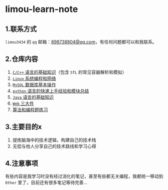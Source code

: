# limou-learn-note

## 1.联系方式

`limou3434` 的 `qq` 邮箱：898738804@qq.com，有任何问题都可以和我联系。

## 2.仓库内容

1.   [`C/C++` 语言的基础知识](https://gitee.com/limou3434/limou-learn-note/tree/master/Cpp_Programming_Language_And_DSA_Note)（包含 `STL` 的常见容器解析和模拟）
2.   [`Linux` 系统编程和网络](https://gitee.com/limou3434/limou-learn-note/tree/master/Linux_System_Note)
3.   [`MySQL` 数据库基本操作](https://gitee.com/limou3434/limou-learn-note/tree/master/MySQL_Note)
4.   [`python` 语言的快速上手经验和模块总结](https://gitee.com/limou3434/limou-learn-note/tree/master/Python_Programming_Language_Note)
5.   [`Java` 语言的基础知识](https://gitee.com/limou3434/limou-learn-note/tree/master/Java_Programming_Language_Note)
6.   [`Web` 三大件](https://gitee.com/limou3434/limou-learn-note/tree/master/Web_Design_Note)
7.   [算法和编程题练习](https://gitee.com/limou3434/limou-learn-note/tree/master/Programming_Exercise_Note)

## 3.主要目的x

1.   提炼脑海中的技术逻辑，构建自己的技术栈
2.   无偿与他人分享自己的技术路线和学习心得

## 4.注意事项

有些内容是我学习时没有经过消化的笔记，甚至有些都无关编程，我都统一移动到 `Other` 里了，目前还有很多笔记等待完善... 
